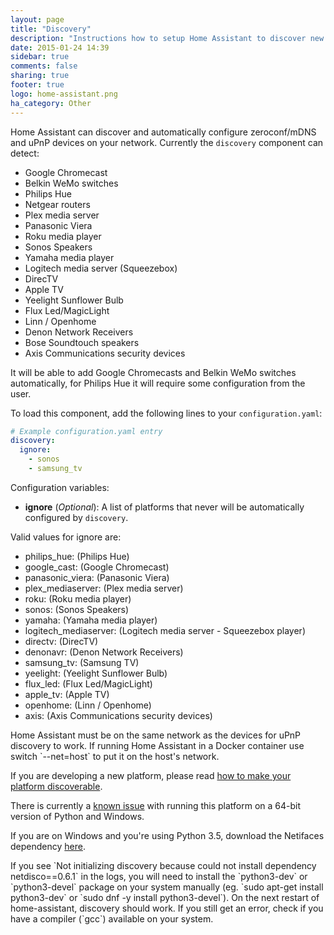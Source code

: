 ```yaml
---
layout: page
title: "Discovery"
description: "Instructions how to setup Home Assistant to discover new devices."
date: 2015-01-24 14:39
sidebar: true
comments: false
sharing: true
footer: true
logo: home-assistant.png
ha_category: Other
---
```



Home Assistant can discover and automatically configure zeroconf/mDNS and uPnP devices on your network. Currently the `discovery` component can detect:

 * Google Chromecast
 * Belkin WeMo switches
 * Philips Hue
 * Netgear routers
 * Plex media server
 * Panasonic Viera
 * Roku media player
 * Sonos Speakers
 * Yamaha media player
 * Logitech media server (Squeezebox)
 * DirecTV
 * Apple TV
 * Yeelight Sunflower Bulb
 * Flux Led/MagicLight
 * Linn / Openhome
 * Denon Network Receivers
 * Bose Soundtouch speakers
 * Axis Communications security devices

It will be able to add Google Chromecasts and Belkin WeMo switches automatically, for Philips Hue it will require some configuration from the user.

To load this component, add the following lines to your `configuration.yaml`:

```yaml
# Example configuration.yaml entry
discovery:
  ignore:
    - sonos
    - samsung_tv
```

Configuration variables:

- **ignore** (*Optional*): A list of platforms that never will be automatically configured by `discovery`.

Valid values for ignore are:
 * philips_hue: (Philips Hue)
 * google_cast: (Google Chromecast)
 * panasonic_viera: (Panasonic Viera)
 * plex_mediaserver: (Plex media server)
 * roku: (Roku media player)
 * sonos: (Sonos Speakers)
 * yamaha: (Yamaha media player)
 * logitech_mediaserver: (Logitech media server - Squeezebox player)
 * directv: (DirecTV)
 * denonavr: (Denon Network Receivers)
 * samsung_tv: (Samsung TV)
 * yeelight: (Yeelight Sunflower Bulb)
 * flux_led: (Flux Led/MagicLight)
 * apple_tv: (Apple TV)
 * openhome: (Linn / Openhome)
 * axis: (Axis Communications security devices)


<p class='note'>
Home Assistant must be on the same network as the devices for uPnP discovery to work.
If running Home Assistant in a Docker container use switch `--net=host` to put it on the host's network.
</p>

If you are developing a new platform, please read [how to make your platform discoverable]({{site_root}}/developers/add_new_platform/#discovery).

<p class='note warning'>
There is currently a <a href='https://bitbucket.org/al45tair/netifaces/issues/17/dll-fails-to-load-windows-81-64bit'>known issue</a> with running this platform on a 64-bit version of Python and Windows.
</p>

<p class='note'>
If you are on Windows and you're using Python 3.5, download the Netifaces dependency <a href='http://www.lfd.uci.edu/~gohlke/pythonlibs/#netifaces'>here</a>.
</p>

<p class='note'>
If you see `Not initializing discovery because could not install dependency netdisco==0.6.1` in the logs, you will need to install the `python3-dev` or `python3-devel` package on your system manually (eg. `sudo apt-get install python3-dev` or `sudo dnf -y install python3-devel`). On the next restart of home-assistant, discovery should work. If you still get an error, check if you have a compiler (`gcc`) available on your system.
</p>
